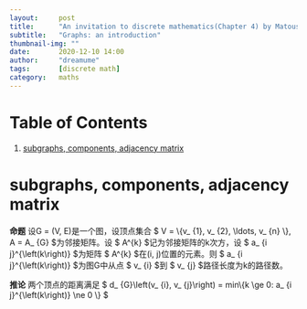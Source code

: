 ```yaml
---
layout:     post
title:      "An invitation to discrete mathematics(Chapter 4) by Matousek"
subtitle:   "Graphs: an introduction"
thumbnail-img: ""
date:       2020-12-10 14:00
author:     "dreamume"
tags: 		[discrete math]
category:   maths
---
```

<head>
    <script src="https://cdn.mathjax.org/mathjax/latest/MathJax.js?config=TeX-AMS-MML_HTMLorMML" type="text/javascript"></script>
    <script type="text/x-mathjax-config">
        MathJax.Hub.Config({
            tex2jax: {
            skipTags: ['script', 'noscript', 'style', 'textarea', 'pre'],
            inlineMath: [['$','$']]
            }
        });
    </script>
</head>

# Table of Contents

1.  [subgraphs, components, adjacency matrix](#orgacd61fa)


<a id="orgacd61fa"></a>

# subgraphs, components, adjacency matrix

**命题** 设G = (V, E)是一个图，设顶点集合 $ V = \\{v_ {1}, v_ {2}, \\ldots, v_ {n} \\}, A = A_ {G} $为邻接矩阵。设 $ A^{k} $记为邻接矩阵的k次方，设 $ a_ {i j}^{\\left(k\\right)} $为矩阵 $ A^{k} $在(i, j)位置的元素。则 $ a_ {i j}^{\\left(k\\right)} $为图G中从点 $ v_ {i} $到 $ v_ {j} $路径长度为k的路径数。

**推论** 两个顶点的距离满足 $ d_ {G}\\left(v_ {i}, v_ {j}\\right) = min\\{k \\ge 0: a_ {i j}^{\\left(k\\right)} \\ne 0 \\} $
